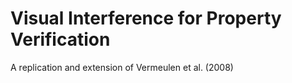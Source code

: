 # Visual Interference for Property Verification

A replication and extension of Vermeulen et al. (2008)